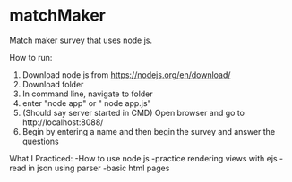 # matchMaker
Match maker survey that uses node js. 

How to run:
1. Download node js from https://nodejs.org/en/download/
2. Download folder
3. In command line, navigate to folder
4. enter "node app" or " node app.js"
5. (Should say server started in CMD) Open browser and go to http://localhost:8088/
6. Begin by entering a name and then begin the survey and answer the questions

What I Practiced:
-How to use node js 
-practice rendering views with ejs
-read in json using parser 
-basic html pages 
